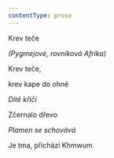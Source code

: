 ```yaml
---
contentType: prose
---
```


Krev teče

_(Pygmejové, rovníková Afrika)_

Krev teče,

krev kape do ohně

_Dítě křičí_

Zčernalo dřevo

_Plamen se schovává_

Je tma, přichází Khmwum
